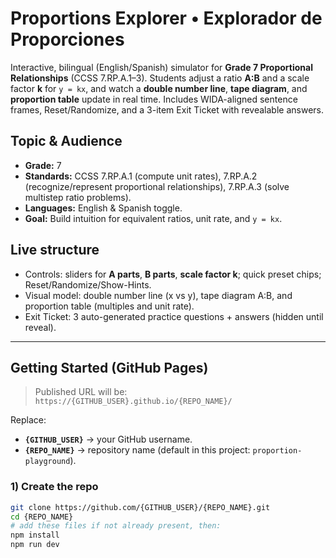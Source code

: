 # Proportions Explorer • Explorador de Proporciones

Interactive, bilingual (English/Spanish) simulator for **Grade 7 Proportional Relationships** (CCSS 7.RP.A.1–3). Students adjust a ratio **A:B** and a scale factor **k** for `y = kx`, and watch a **double number line**, **tape diagram**, and **proportion table** update in real time. Includes WIDA-aligned sentence frames, Reset/Randomize, and a 3-item Exit Ticket with revealable answers.

## Topic & Audience
- **Grade:** 7  
- **Standards:** CCSS 7.RP.A.1 (compute unit rates), 7.RP.A.2 (recognize/represent proportional relationships), 7.RP.A.3 (solve multistep ratio problems).  
- **Languages:** English & Spanish toggle.  
- **Goal:** Build intuition for equivalent ratios, unit rate, and `y = kx`.

## Live structure
- Controls: sliders for **A parts**, **B parts**, **scale factor k**; quick preset chips; Reset/Randomize/Show-Hints.
- Visual model: double number line (x vs y), tape diagram A:B, and proportion table (multiples and unit rate).
- Exit Ticket: 3 auto-generated practice questions + answers (hidden until reveal).

---

## Getting Started (GitHub Pages)

> Published URL will be:  
> `https://{GITHUB_USER}.github.io/{REPO_NAME}/`

Replace:
- **`{GITHUB_USER}`** → your GitHub username.
- **`{REPO_NAME}`** → repository name (default in this project: `proportion-playground`).

### 1) Create the repo
```bash
git clone https://github.com/{GITHUB_USER}/{REPO_NAME}.git
cd {REPO_NAME}
# add these files if not already present, then:
npm install
npm run dev
